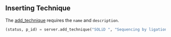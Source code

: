 ## Inserting Technique

The [add_technique](http://deepblue.mpi-inf.mpg.de/api.html#api-add_technique) requires the  ```name``` and ```description```.


```python
(status, p_id) = server.add_technique("SOLiD ", "Sequencing by ligation", user_key)
```
